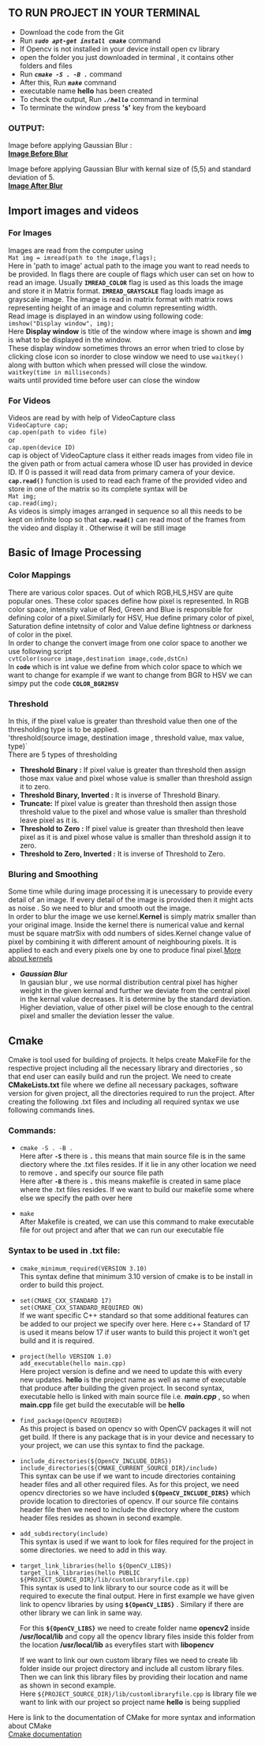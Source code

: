 ## TO RUN PROJECT IN YOUR TERMINAL
- Download the code from the Git
- Run ***`sudo apt-get install cmake`*** command
- If Opencv is not installed in your device install open cv library
- open the folder you just downloaded in terminal , it contains other folders and files 
- Run ***`cmake -S . -B .`*** command
- After this, Run ***`make`*** command
- executable name **hello** has been created 
- To check the output, Run ***`./hello`*** command in terminal
- To terminate the window press **'s'** key from the keyboard

### OUTPUT:
Image before applying Gaussian Blur :<br/>
**[Image Before Blur](photos/imagebeforeblur.png)**<br/>

Image before applying Gaussian Blur with kernal size of (5,5) and standard deviation of 5.</br>
**[Image After  Blur](photos/imageafterblur.png)**<br/>
## Import images and videos

### For Images
Images are read from the computer using <br/>
`Mat img = imread(path to the image,flags);` <br/>
Here in 'path to image' actual path to the image you want to read needs to be provided. In flags there are couple of flags which user can set on how to read an image. Usually **`IMREAD_COLOR`** flag is used as this loads the image and store it in Matrix format. **`IMREAD_GRAYSCALE`** flag loads image as grayscale image. 
The image is read in matrix format with matrix rows representing height of an image and column representing width.<br/>
Read image is displayed in an window using following code:<br/>
`imshow("Display window", img);`<br/>
Here **Display window** is title of the window where image is shown and **img** is what to be displayed in the window.<br/>
These display window sometimes throws an error when tried to close by clicking close icon so inorder to close window we need to use `waitkey()` along with button which when pressed will close the window.<br/>
`waitkey(time in milliseconds)` <br/>
waits until provided time before user can close the window <br/>


### For Videos
Videos are read by with help of VideoCapture class<br/>
`VideoCapture cap;`<br/>
`cap.open(path to video file)`<br/>
or<br/>
`cap.open(device ID)`<br/>
cap is object of VideoCapture class it either reads images from video file in the given path or from actual camera whose ID user has provided in device ID. If 0 is passed it will read data from primary camera of your device.<br/>
**`cap.read()`** function is used to read each frame of the provided video and store in one of the matrix so its complete syntax will be <br/>
`Mat img;`<br/>
`cap.read(img);`<br/>
As videos is simply images arranged in sequence so all this needs to be kept on infinite loop so that **`cap.read()`** can read most of the frames from the video and display it . Otherwise it will be still image



## Basic of Image Processing

### Color Mappings<br/>
There are various color spaces. Out of which RGB,HLS,HSV are quite popular ones.
These color spaces define how pixel is represented. In RGB color space, intensity value of Red, Green and Blue is responsible for defining color of a pixel.Similarly for HSV, Hue define primary color of pixel, Saturation define intetnsity of color and Value define lightness or darkness of color in the pixel.<br/>
In order to change the convert image from one color space to another we use following script<br/>
`cvtColor(source image,destination image,code,dstCn)`<br/>
In **`code`** which is int value we define from which color space to which we want to change for example if we want to change from BGR to HSV we can simpy put the code **`COLOR_BGR2HSV`**<br/>

### Threshold<br/>
In this, if the pixel value is greater than threshold value then one of the thresholding type is to be applied.<br/>
'threshold(source image, destination image , threshold value, max value, type)`<br/>
There are 5 types of thresholding <br/>
- **Threshold Binary :** If pixel value is greater than threshold then assign those max value and pixel whose value is smaller than threshold assign it to zero.
- **Threshold Binary, Inverted :** It is inverse of Threshold Binary.
- **Truncate:** If pixel value is greater than threshold then assign those threshold value to the pixel and whose value is smaller than threshold leave pixel as it is.
- **Threshold to Zero :** If pixel value is greater than threshold then leave pixel as it is and pixel whose value is smaller than threshold assign it to zero.
- **Threshold to Zero, Inverted :** It is inverse of Threshold to Zero.

### Bluring and Smoothing<br/>
Some time while during image processing it is unecessary to provide every detail of an image. If every detail of the image is provided then it might acts as noise . So we need to blur and smooth out the image.<br/>
In order to blur the image we use kernel.**Kernel** is simply matrix smaller than your original image. Inside the kernel there is numerical value and kernal must be square matrSix with odd numbers of sides.Kernel change value of pixel by combining it with different amount of neighbouring pixels. It is applied to each and every pixels one by one to produce final pixel.[More about kernels](https://github.com/atduskgreg/opencv-processing-book/blob/master/book/filters/blur.md)<br/>
- ***Gaussian Blur***<br/> In gausian blur , we use normal distribution central pixel has higher weight in the given kernal and further we deviate from the central pixel in the kernal value decreases. It is determine by the standard deviation. Higher deviation, value of other pixel will be close enough to the central pixel and smaller the deviation lesser the value.

## Cmake
Cmake is tool used for building of projects. It helps create MakeFile for the respective project including all the necessary library and directories , so that end user can easily build and run the project. We need to create **CMakeLists.txt** file where we define all necessary packages, software version for given project, all the directories required to run the project. After creating the following .txt files and including all required syntax we use following commands lines.
### Commands:
- `cmake -S . -B .`<br/>
  Here after **`-S`** there is **`.`** this means that main source file is in the same diectory where the .txt files resides. If it lie in any other location we need to remove **`.`** and specify our source file path<br/>
  Here after **`-B`** there is **`.`** this means makefile is created in same place where the .txt files resides. If we want to build our makefile some where else we specify the path over here<br/>

- `make`<br/>
  After Makefile is created, we can use this command to make executable file for out project and after that we can run our executable file 

### Syntax to be used in .txt file:

- `cmake_minimum_required(VERSION 3.10)`<br/>
  This syntax define that minimum 3.10 version of cmake is to be install in order to build this project.

- `set(CMAKE_CXX_STANDARD 17)`<br/>
  `set(CMAKE_CXX_STANDARD_REQUIRED ON)`<br/>
  If we want specific C++ standard so that some additional features can be added to our project we specify over here. Here c++ Standard of 17 is used it means below 17 if user wants to build this project it won't get build and it is required.

- `project(hello VERSION 1.0)`<br/>
  `add_executable(hello main.cpp)`<br/>
  Here project version is define and we need to update this with every new updates. **hello** is the project name as well as name of executable that produce after building the given project. In second syntax, executable hello is linked with main source file i.e. ***main.cpp*** , so when **main.cpp** file get build the executable will be **hello**

- `find_package(OpenCV REQUIRED)`<br/>
  As this project is based on opencv so with OpenCV packages it will not get build. If there is any package that is in your device and necessary to your project, we can use this syntax to find the package.

- `include_directories(${OpenCV_INCLUDE_DIRS})`<br/>
  `include_directories(${CMAKE_CURRENT_SOURCE_DIR}/include)`<br/>
  This syntax can be use if we want to incude directories containing header files and all other required files. As for this project, we need opencv directories so we have included **`${OpenCV_INCLUDE_DIRS}`** which provide location to directories of opencv. If our source file contains header file then we need to include the directory where the custom header files resides as shown in second example.

- `add_subdirectory(include)`<br/>
  This syntax is used if we want to look for files required for the project in some directories. we need to add in this way.

- `target_link_libraries(hello ${OpenCV_LIBS})`<br/>
  `target_link_libraries(hello PUBLIC ${PROJECT_SOURCE_DIR}/lib/customlibraryfile.cpp)`<br/>
  This syntax is used to link library to our source code as it will be required to execute the final output. Here in first example we have given link to opencv libraries by using **`${OpenCV_LIBS}`** . Similary if there are other library we can link in same way. <br/>
  
  For this **`${OpenCV_LIBS}`** we need to create folder name **opencv2** inside **/usr/local/lib** and copy all the opencv library files inside this folder from the location **/usr/local/lib** as everyfiles start with **libopencv**<br/>

  If we want to link our own custom library files we need to create lib folder inside our project directory and include all custom library files. Then we can link this library files by providing their location and name as shown in second example.<br/>
  Here `${PROJECT_SOURCE_DIR}/lib/customlibraryfile.cpp` is library file we want to link with our project so project name **hello** is being supplied


Here is link to the documentation of CMake for more syntax and information about CMake<br/> [Cmake documentation](https://cmake.org/cmake/help/v3.21/index.html)
